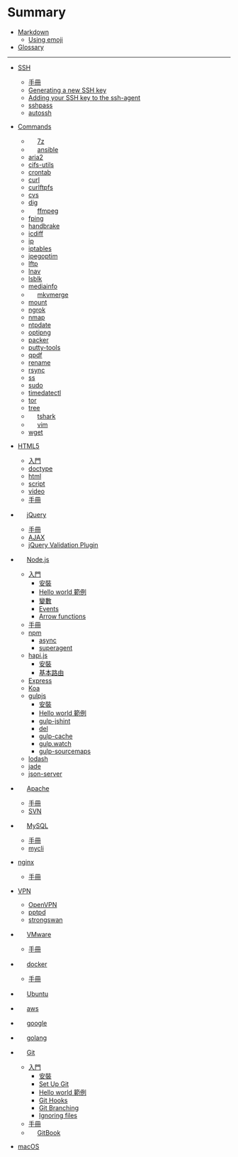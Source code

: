 # Summary
<!--
### Part I
-->

* [Markdown](markdown.md)
    * [Using emoji](markdown.md#using-emoji)
* [Glossary](glossary.md)

----
* [SSH](ssh/guide.md)
    * [手冊](ssh/guide.md) 
    * [Generating a new SSH key](ssh/guide.md#generating-a-new-ssh-key)
    * [Adding your SSH key to the ssh-agent](ssh/guide.md#generating-a-new-ssh-key)
    * [sshpass](ssh/sshpass.md)
    * [autossh](ssh/autossh.md)
* [Commands](cmd/README.md)
    * <img src="http://www.7-zip.org/favicon.ico" width="16"> [7z](cmd/7z.md)
    * <img src="https://www.ansible.com/hs-fs/hub/330046/file-448313641-png/favicon.png" width="16"> [ansible](cmd/ansible.md) 
    * [aria2](cmd/aria2.md)
    * [cifs-utils](cmd/cifs-utils.md)
    * [crontab](cmd/crontab.md)
    * [curl](cmd/curl.md)
    * [curlftpfs](cmd/curlftpfs.md)
    * [cvs](cmd/cvs.md)
    * [dig](cmd/dig.md)
    * <img src="https://ffmpeg.org/favicon.ico" width="16"> [ffmpeg](cmd/ffmpeg.md)
    * [fping](cmd/fping.md)
    * [handbrake](cmd/handbrake.md)
    * [icdiff](cmd/icdiff.md)
    * [ip](cmd/ip.md)
    * [iptables](cmd/iptables.md)
    * [jpegoptim](cmd/jpegoptim.md)
    * [lftp](cmd/lftp.md)
    * [lnav](cmd/lnav.md)
    * [lsblk](cmd/lsblk.md)
    * [mediainfo](cmd/mediainfo.md)
    * <img src="https://mkvtoolnix.download/favicon.ico" width="16"> [mkvmerge](cmd/mkvmerge.md)
    * [mount](cmd/ngrok.md)
    * [ngrok](cmd/ngrok.md)
    * [nmap](cmd/nmap.md)
    * [ntpdate](cmd/ntpdate.md) 
    * [optipng](cmd/optipng.md)
    * [packer](cmd/packer.md)
    * [putty-tools](cmd/putty-tools.md)
    * [qpdf](cmd/qpdf.md)
    * [rename](cmd/rename.md)
    * [rsync](cmd/rsync.md)
    * [ss](cmd/ss.md)
    * [sudo](cmd/sudo.md)
    * [timedatectl](cmd/timedatectl.md)
    * [tor](cmd/tor.md)
    * [tree](cmd/tree.md)
    * <img src="https://www.wireshark.org/favicon.ico" width="16"> [tshark](cmd/tshark.md)
    * <img src="http://www.vim.org/images/vim_shortcut.ico" width="16"> [vim](cmd/vim.md)    
    * [wget](cmd/wget.md)
* [HTML5](html5/README.md)
    * [入門](html5/getting-started.md)
    * [doctype](html5/getting-started.md#doctype)
    * [html](html5/getting-started.md#html)
    * [script](html5/getting-started.md#script)
    * [video](html5/getting-started.md#video)
    * [手冊](html5/guide.md)

* <img src="https://jquery.com/favicon.ico" width="16"> [jQuery](jquery/README.md)
    * [手冊](jquery/guide.md)
    * [AJAX](jquery/ajax.md)
    * [jQuery Validation Plugin](jquery/jquery-validation.md)

* <img src="https://nodejs.org/static/favicon.ico" width="16"> [Node.js](nodejs/README.md)
    * [入門](nodejs/starter.md)
        * [安裝](nodejs/starter.md#installing)
        * [Hello world 範例](nodejs/starter.md#hello-world)
        * [變數](nodejs/starter.md#var)
        * [Events](nodejs/starter.md#events)
        * [Arrow functions](nodejs/starter.md#Arrow_functions)
    * [手冊](nodejs/guide.md)
    * [npm](nodejs/npm.md)
        * [async](nodejs/async.md)
        * [superagent](nodejs/superagent.md)
    * [hapi.js](nodejs/hapijs.md)
        * [安裝](nodejs/hapijs.md#installing)
        * [基本路由](nodejs/hapijs.md#basic-routing)
    * [Express](nodejs/expressjs.md)
    * [Koa](nodejs/koa.md)
    * [gulpjs](nodejs/gulpjs.md)
        * [安裝](nodejs/gulpjs.md#installing)
        * [Hello world 範例](nodejs/gulpjs.md#hello-world)
        * [gulp-jshint](nodejs/gulpjs.md#gulp-jshint)
        * [del](nodejs/gulpjs.md#del)
        * [gulp-cache](nodejs/gulpjs.md#gulp-cache)
        * [gulp.watch](nodejs/gulpjs.md#gulp.watch)
        * [gulp-sourcemaps](nodejs/gulpjs.md#gulp-sourcemaps)
    * [lodash](nodejs/lodash.md)
    * [jade](nodejs/jade.md)
    * [json-server](nodejs/json-server.md)
        
* <img src="https://httpd.apache.org/favicon.ico" width="16"> [Apache](apache/README.md)
    * [手冊](apache/guide.md)
    * [SVN](apache/svn.md)

* <img src="https://www-jp.mysql.com/common/themes/sakila/favicon.ico" width="16"> [MySQL](mysql/README.md)
    * [手冊](mysql/guide.md)
    * [mycli](mysql/mycli.md)

* [nginx](nginx/README.md)
    * [手冊](nginx/guide.md)

* [VPN](vpn/README.md)
    * [OpenVPN](vpn/openvpn.md)
    * [pptpd](vpn/pptpd.md)
    * [strongswan](vpn/strongswan.md)

* <img src="http://www.vmware.com/favicon.ico" width="16"> [VMware](vmware/README.md)
    * [手冊](vmware/guide.md)

* <img src="https://www.docker.com/favicon.ico" width="16"> [docker](docker/README.md)
    * [手冊](docker/guide.md)

* <img src="https://help.ubuntu.com/favicon.ico" width="16"> [Ubuntu](ubuntulinux.md)

* <img src="https://ap-southeast-1.console.aws.amazon.com/favicon.ico" width="16"> [aws](aws.md)

* <img src="https://www.google.com.tw/favicon.ico" width="16"> [google](google.md)

* <img src="https://golang.org/favicon.ico" width="16"> [golang](golang.md)

* <img src="https://git-scm.com/favicon.ico" width="16"> [Git](git/README.md)
    * [入門](git/starter.md)
        * [安裝](git/starter.md#installing)
        * [Set Up Git](git/starter.md#set-up-git)
        * [Hello world 範例](git/starter.md#hello-world)
        * [Git Hooks](git/starter.md#githooks)
        * [Git Branching](git/starter.md#git-branch)
        * [Ignoring files](git/starter.md#ignoring-files)
    * [手冊](git/guide.md)
    * <img src="https://www.gitbook.com/assets/images/logo/favicon.ico?version=19.3.1" width="16"> [GitBook](git/gitbook.md)

<!--
### Part II
-->
* [macOS](apple/macos.md)
